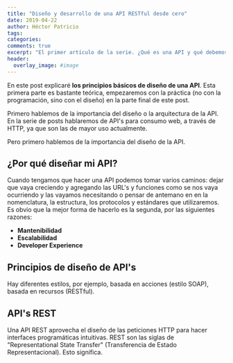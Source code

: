 ```yaml
---
title: "Diseño y desarrollo de una API RESTful desde cero"
date: 2019-04-22
author: Héctor Patricio
tags:
categories: 
comments: true
excerpt: "El primer artículo de la serie. ¿Qué es una API y qué debemos tener en cuenta al diseñarla?"
header:
  overlay_image: #image
---
```


En este post explicaré **los principios básicos de diseño de una API**. Esta primera parte es bastante teórica, empezaremos con la práctica (no con la programación, sino con el diseño) en la parte final de este post.

Primero hablemos de la importancia del diseño o la arquitectura de la API. En la serie de posts hablaremos de API's para consumo web, a través de HTTP, ya que son las de mayor uso actualmente.

Pero primero hablemos de la importancia del diseño de la API.

## ¿Por qué diseñar mi API?

Cuando tengamos que hacer una API podemos tomar varios caminos: dejar que vaya creciendo y agregando las URL's y funciones como se nos vaya ocurriendo y las vayamos necesitando o pensar de antemano en en la nomenclatura, la estructura, los protocolos y estándares que utilizaremos. Es obvio que la mejor forma de hacerlo es la segunda, por las siguientes razones:

- **Mantenibilidad**
- **Escalabilidad**
- **Developer Experience**

## Principios de diseño de API's

Hay diferentes estilos, por ejemplo, basada en acciones (estilo SOAP), basada en recursos (RESTful).


## API's REST

Una API REST aprovecha el diseño de las peticiones HTTP para hacer interfaces programáticas intuitivas.
REST son las siglas de "Representational State Transfer" (Transferencia de Estado Representacional). Esto significa.

